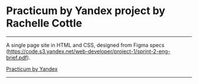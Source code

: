 # Practicum by Yandex project by Rachelle Cottle

----


A single page site in HTML and CSS, designed from Figma specs (https://code.s3.yandex.net/web-developer/project-1/sprint-2-eng-brief.pdf).


[Practicum by Yandex](https://www.practicum.yandex.com "Practicum by Yandex")


----
